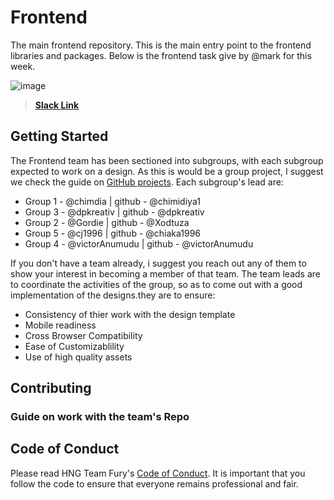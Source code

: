 # Frontend
The main frontend repository. This is the main entry point to the frontend libraries and packages. Below is the frontend task give by @mark for this week.

![image](https://user-images.githubusercontent.com/17856665/83970797-92094880-a8cf-11ea-99c9-e5cb4202ac8b.png)

> [**Slack Link**](https://hngi7.slack.com/archives/C013K32KMRQ/p1591537859445300)

## Getting Started

The Frontend team has been sectioned into subgroups, with each subgroup expected to work on a design. As this is would be a group project, I suggest we check the guide on [GitHub projects](). Each subgroup's lead are:

- Group 1 - @chimdia | github - @chimidiya1
- Group 3 - @dpkreativ | github - @dpkreativ
- Group 2 - @Gordie | github - @Xodtuza
- Group 5 - @cj1996 | github - @chiaka1996
- Group 4 - @victorAnumudu | github - @victorAnumudu

If you don't have a team already, i suggest you reach out any of them to show your interest in becoming a member of that team. The team leads are to coordinate the activities of the group, so as to come out with a good implementation of the designs.they are to ensure:

- Consistency of thier work with the design template
- Mobile readiness
- Cross Browser Compatibility
- Ease of Customizablility
- Use of high quality assets


## Contributing
### Guide on work with the team's Repo

## Code of Conduct
Please read HNG Team Fury's [Code of Conduct](https://github.com/hng-teamfury-org/executive/blob/master/CODE_OF_CONDUCT.md). It is important that you follow the code to ensure that everyone remains professional and fair.

